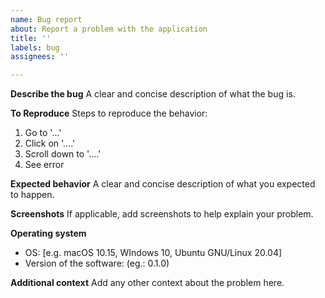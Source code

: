 ```yaml
---
name: Bug report
about: Report a problem with the application
title: ''
labels: bug
assignees: ''

---
```


**Describe the bug**
A clear and concise description of what the bug is.

**To Reproduce**
Steps to reproduce the behavior:
1. Go to '...'
2. Click on '....'
3. Scroll down to '....'
4. See error

**Expected behavior**
A clear and concise description of what you expected to happen.

**Screenshots**
If applicable, add screenshots to help explain your problem.

**Operating system**
 - OS: [e.g. macOS 10.15, WIndows 10, Ubuntu GNU/Linux 20.04]
 - Version of the software: (eg.: 0.1.0)

**Additional context**
Add any other context about the problem here.
